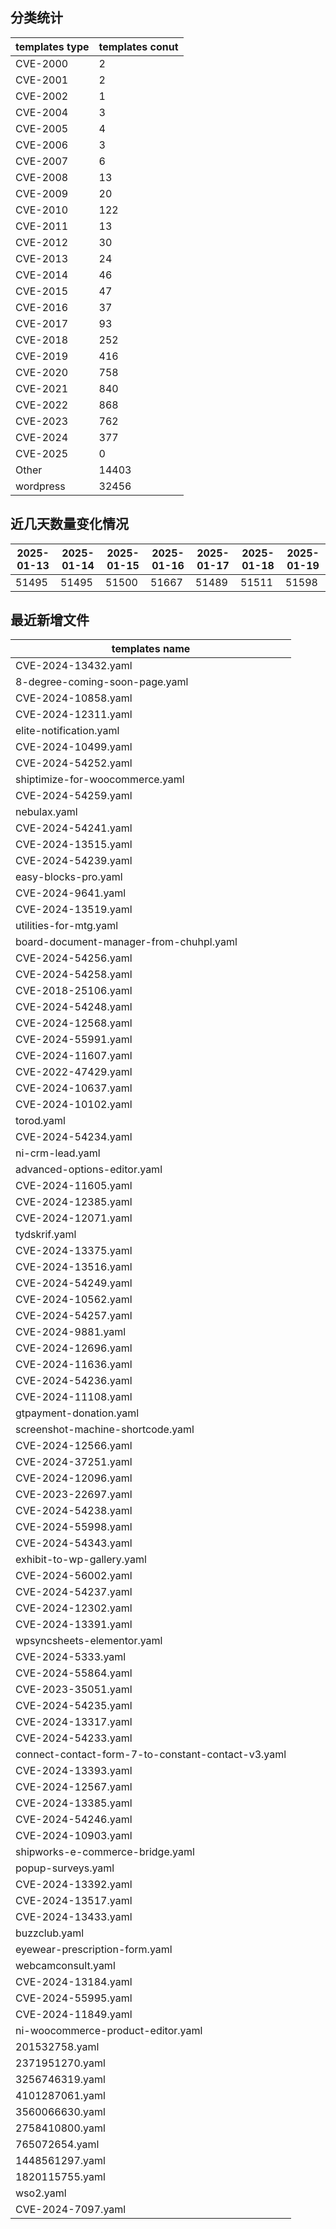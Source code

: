 ## 分类统计
| templates type | templates conut | 
| --- | --- |
| CVE-2000 | 2 |
| CVE-2001 | 2 |
| CVE-2002 | 1 |
| CVE-2004 | 3 |
| CVE-2005 | 4 |
| CVE-2006 | 3 |
| CVE-2007 | 6 |
| CVE-2008 | 13 |
| CVE-2009 | 20 |
| CVE-2010 | 122 |
| CVE-2011 | 13 |
| CVE-2012 | 30 |
| CVE-2013 | 24 |
| CVE-2014 | 46 |
| CVE-2015 | 47 |
| CVE-2016 | 37 |
| CVE-2017 | 93 |
| CVE-2018 | 252 |
| CVE-2019 | 416 |
| CVE-2020 | 758 |
| CVE-2021 | 840 |
| CVE-2022 | 868 |
| CVE-2023 | 762 |
| CVE-2024 | 377 |
| CVE-2025 | 0 |
| Other | 14403 |
| wordpress | 32456 |
## 近几天数量变化情况
|2025-01-13 | 2025-01-14 | 2025-01-15 | 2025-01-16 | 2025-01-17 | 2025-01-18 | 2025-01-19|
|--- | ------ | ------ | ------ | ------ | ------ | ---|
|51495 | 51495 | 51500 | 51667 | 51489 | 51511 | 51598|
## 最近新增文件
| templates name | 
| --- |
| CVE-2024-13432.yaml |
| 8-degree-coming-soon-page.yaml |
| CVE-2024-10858.yaml |
| CVE-2024-12311.yaml |
| elite-notification.yaml |
| CVE-2024-10499.yaml |
| CVE-2024-54252.yaml |
| shiptimize-for-woocommerce.yaml |
| CVE-2024-54259.yaml |
| nebulax.yaml |
| CVE-2024-54241.yaml |
| CVE-2024-13515.yaml |
| CVE-2024-54239.yaml |
| easy-blocks-pro.yaml |
| CVE-2024-9641.yaml |
| CVE-2024-13519.yaml |
| utilities-for-mtg.yaml |
| board-document-manager-from-chuhpl.yaml |
| CVE-2024-54256.yaml |
| CVE-2024-54258.yaml |
| CVE-2018-25106.yaml |
| CVE-2024-54248.yaml |
| CVE-2024-12568.yaml |
| CVE-2024-55991.yaml |
| CVE-2024-11607.yaml |
| CVE-2022-47429.yaml |
| CVE-2024-10637.yaml |
| CVE-2024-10102.yaml |
| torod.yaml |
| CVE-2024-54234.yaml |
| ni-crm-lead.yaml |
| advanced-options-editor.yaml |
| CVE-2024-11605.yaml |
| CVE-2024-12385.yaml |
| CVE-2024-12071.yaml |
| tydskrif.yaml |
| CVE-2024-13375.yaml |
| CVE-2024-13516.yaml |
| CVE-2024-54249.yaml |
| CVE-2024-10562.yaml |
| CVE-2024-54257.yaml |
| CVE-2024-9881.yaml |
| CVE-2024-12696.yaml |
| CVE-2024-11636.yaml |
| CVE-2024-54236.yaml |
| CVE-2024-11108.yaml |
| gtpayment-donation.yaml |
| screenshot-machine-shortcode.yaml |
| CVE-2024-12566.yaml |
| CVE-2024-37251.yaml |
| CVE-2024-12096.yaml |
| CVE-2023-22697.yaml |
| CVE-2024-54238.yaml |
| CVE-2024-55998.yaml |
| CVE-2024-54343.yaml |
| exhibit-to-wp-gallery.yaml |
| CVE-2024-56002.yaml |
| CVE-2024-54237.yaml |
| CVE-2024-12302.yaml |
| CVE-2024-13391.yaml |
| wpsyncsheets-elementor.yaml |
| CVE-2024-5333.yaml |
| CVE-2024-55864.yaml |
| CVE-2023-35051.yaml |
| CVE-2024-54235.yaml |
| CVE-2024-13317.yaml |
| CVE-2024-54233.yaml |
| connect-contact-form-7-to-constant-contact-v3.yaml |
| CVE-2024-13393.yaml |
| CVE-2024-12567.yaml |
| CVE-2024-13385.yaml |
| CVE-2024-54246.yaml |
| CVE-2024-10903.yaml |
| shipworks-e-commerce-bridge.yaml |
| popup-surveys.yaml |
| CVE-2024-13392.yaml |
| CVE-2024-13517.yaml |
| CVE-2024-13433.yaml |
| buzzclub.yaml |
| eyewear-prescription-form.yaml |
| webcamconsult.yaml |
| CVE-2024-13184.yaml |
| CVE-2024-55995.yaml |
| CVE-2024-11849.yaml |
| ni-woocommerce-product-editor.yaml |
| 201532758.yaml |
| 2371951270.yaml |
| 3256746319.yaml |
| 4101287061.yaml |
| 3560066630.yaml |
| 2758410800.yaml |
| 765072654.yaml |
| 1448561297.yaml |
| 1820115755.yaml |
| wso2.yaml |
| CVE-2024-7097.yaml |
